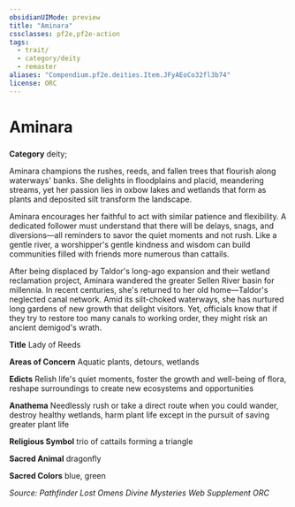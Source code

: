 ```yaml
---
obsidianUIMode: preview
title: "Aminara"
cssclasses: pf2e,pf2e-action
tags:
  - trait/
  - category/deity
  - remaster
aliases: "Compendium.pf2e.deities.Item.JFyAEoCo32fl3b74"
license: ORC
---
```

# Aminara

### 

**Category** deity; 




Aminara champions the rushes, reeds, and fallen trees that flourish along waterways' banks. She delights in floodplains and placid, meandering streams, yet her passion lies in oxbow lakes and wetlands that form as plants and deposited silt transform the landscape.

Aminara encourages her faithful to act with similar patience and flexibility. A dedicated follower must understand that there will be delays, snags, and diversions—all reminders to savor the quiet moments and not rush. Like a gentle river, a worshipper's gentle kindness and wisdom can build communities filled with friends more numerous than cattails.

After being displaced by Taldor's long-ago expansion and their wetland reclamation project, Aminara wandered the greater Sellen River basin for millennia. In recent centuries, she's returned to her old home—Taldor's neglected canal network. Amid its silt-choked waterways, she has nurtured long gardens of new growth that delight visitors. Yet, officials know that if they try to restore too many canals to working order, they might risk an ancient demigod's wrath.

**Title** Lady of Reeds

**Areas of Concern** Aquatic plants, detours, wetlands

**Edicts** Relish life's quiet moments, foster the growth and well-being of flora, reshape surroundings to create new ecosystems and opportunities

**Anathema** Needlessly rush or take a direct route when you could wander, destroy healthy wetlands, harm plant life except in the pursuit of saving greater plant life

**Religious Symbol** trio of cattails forming a triangle

**Sacred Animal** dragonfly

**Sacred Colors** blue, green

*Source: Pathfinder Lost Omens Divine Mysteries Web Supplement*
*ORC*
